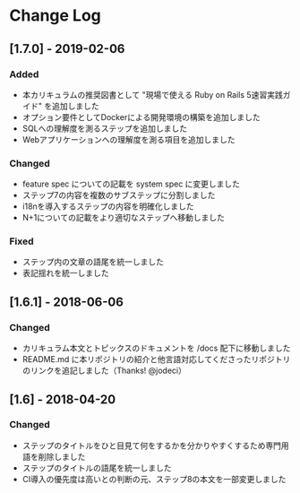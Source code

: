 # Change Log

## [1.7.0] - 2019-02-06
### Added
- 本カリキュラムの推奨図書として "現場で使える Ruby on Rails 5速習実践ガイド" を追加しました
- オプション要件としてDockerによる開発環境の構築を追加しました
- SQLへの理解度を測るステップを追加しました
- Webアプリケーションへの理解度を測る項目を追加しました
### Changed
- feature spec についての記載を system spec に変更しました
- ステップ7の内容を複数のサブステップに分割しました
- i18nを導入するステップの内容を明確化しました
- N+1についての記載をより適切なステップへ移動しました
### Fixed
- ステップ内の文章の語尾を統一しました
- 表記揺れを統一しました

## [1.6.1] - 2018-06-06
### Changed
- カリキュラム本文とトピックスのドキュメントを /docs 配下に移動しました
- README.md に本リポジトリの紹介と他言語対応してくださったリポジトリのリンクを追記しました（Thanks! @jodeci）

## [1.6] - 2018-04-20
### Changed
- ステップのタイトルをひと目見て何をするかを分かりやすくするため専門用語を削除しました
- ステップのタイトルの語尾を統一しました
- CI導入の優先度は高いとの判断の元、ステップ8の本文を一部変更しました

